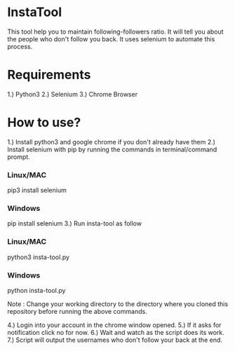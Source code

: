 # InstaTool
This tool help you to maintain following-followers ratio. It will tell you about the people who don't follow you back.
It uses selenium to automate this process.

# Requirements
1.) Python3
2.) Selenium
3.) Chrome Browser

# How to use?
1.) Install python3 and google chrome if you don't already have them
2.) Install selenium with pip by running the commands in terminal/command prompt.
   ### Linux/MAC
   pip3 install selenium
   ### Windows
   pip install selenium
3.) Run insta-tool as follow
   ### Linux/MAC
   python3 insta-tool.py
   ### Windows
   python insta-tool.py
   
   Note : Change your working directory to the directory where you cloned this repository before running the above commands.
   
4.) Login into your account in the chrome window opened.
5.) If it asks for notification click no for now.
6.) Wait and watch as the script does its work.
7.) Script will output the usernames who don't follow your back at the end.
